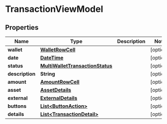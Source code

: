 # TransactionViewModel

## Properties
Name | Type | Description | Notes
------------ | ------------- | ------------- | -------------
**wallet** | [**WalletRowCell**](WalletRowCell.md) |  |  [optional]
**date** | [**DateTime**](DateTime.md) |  |  [optional]
**status** | [**MultiWalletTransactionStatus**](MultiWalletTransactionStatus.md) |  |  [optional]
**description** | **String** |  |  [optional]
**amount** | [**AmountRowCell**](AmountRowCell.md) |  |  [optional]
**asset** | [**AssetDetails**](AssetDetails.md) |  |  [optional]
**external** | [**ExternalDetails**](ExternalDetails.md) |  |  [optional]
**buttons** | [**List&lt;ButtonAction&gt;**](ButtonAction.md) |  |  [optional]
**details** | [**List&lt;TransactionDetail&gt;**](TransactionDetail.md) |  |  [optional]
